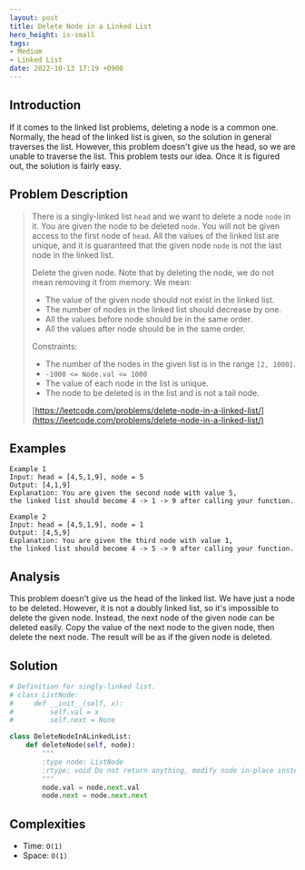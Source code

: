 ```yaml
---
layout: post
title: Delete Node in a Linked List
hero_height: is-small
tags:
- Medium
- Linked List
date: 2022-10-13 17:19 +0900
---
```

## Introduction
If it comes to the linked list problems, deleting a node is a common one.
Normally, the head of the linked list is given, so the solution in general traverses the list.
However, this problem doesn't give us the head, so we are unable to traverse the list.
This problem tests our idea. Once it is figured out, the solution is fairly easy.

## Problem Description
> There is a singly-linked list `head` and we want to delete a node `node` in it.
> You are given the node to be deleted `node`. You will not be given access to the first node of `head`.
> All the values of the linked list are unique, and it is guaranteed that the given node `node` is not the last
> node in the linked list.
>
> Delete the given node. Note that by deleting the node, we do not mean removing it from memory. We mean:
> - The value of the given node should not exist in the linked list.
> - The number of nodes in the linked list should decrease by one.
> - All the values before node should be in the same order.
> - All the values after node should be in the same order.
>
> Constraints:
> - The number of the nodes in the given list is in the range `[2, 1000]`.
> - `-1000 <= Node.val <= 1000`
> - The value of each node in the list is unique.
> - The node to be deleted is in the list and is not a tail node.
>
> [https://leetcode.com/problems/delete-node-in-a-linked-list/](https://leetcode.com/problems/delete-node-in-a-linked-list/)

## Examples
```
Example 1
Input: head = [4,5,1,9], node = 5
Output: [4,1,9]
Explanation: You are given the second node with value 5,
the linked list should become 4 -> 1 -> 9 after calling your function.
```

```
Example 2
Input: head = [4,5,1,9], node = 1
Output: [4,5,9]
Explanation: You are given the third node with value 1,
the linked list should become 4 -> 5 -> 9 after calling your function.
```

## Analysis
This problem doesn't give us the head of the linked list.
We have just a node to be deleted.
However, it is not a doubly linked list, so it's impossible to delete the given node.
Instead, the next node of the given node can be deleted easily.
Copy the value of the next node to the given node, then delete the next node.
The result will be as if the given node is deleted.

## Solution
```python
# Definition for singly-linked list.
# class ListNode:
#     def __init__(self, x):
#         self.val = x
#         self.next = None

class DeleteNodeInALinkedList:
    def deleteNode(self, node):
        """
        :type node: ListNode
        :rtype: void Do not return anything, modify node in-place instead.
        """
        node.val = node.next.val
        node.next = node.next.next
```

## Complexities
- Time: `O(1)`
- Space: `O(1)`
